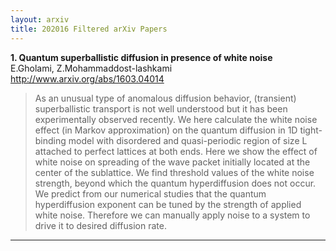 ```yaml
---
layout: arxiv
title: 202016 Filtered arXiv Papers
---
```


**1.    Quantum superballistic diffusion in presence of white noise**  
E.Gholami, Z.Mohammaddost-lashkami  
http://www.arxiv.org/abs/1603.04014  
<blockquote>
<p>
As an unusual type of anomalous diffusion behavior, (transient) superballistic transport is not well understood but it has been experimentally observed recently. We here calculate the white noise effect (in Markov approximation) on the quantum diffusion in 1D tight-binding model with disordered and quasi-periodic region of size L attached to perfect lattices at both ends. Here we show the effect of white noise on spreading of the wave packet initially located at the center of the sublattice. We find threshold values of the white noise strength, beyond which the quantum hyperdiffusion does not occur. We predict from our numerical studies that the quantum hyperdiffusion exponent can be tuned by the strength of applied white noise. Therefore we can manually apply noise to a system to drive it to desired diffusion rate.
</p>
</blockquote>

------

